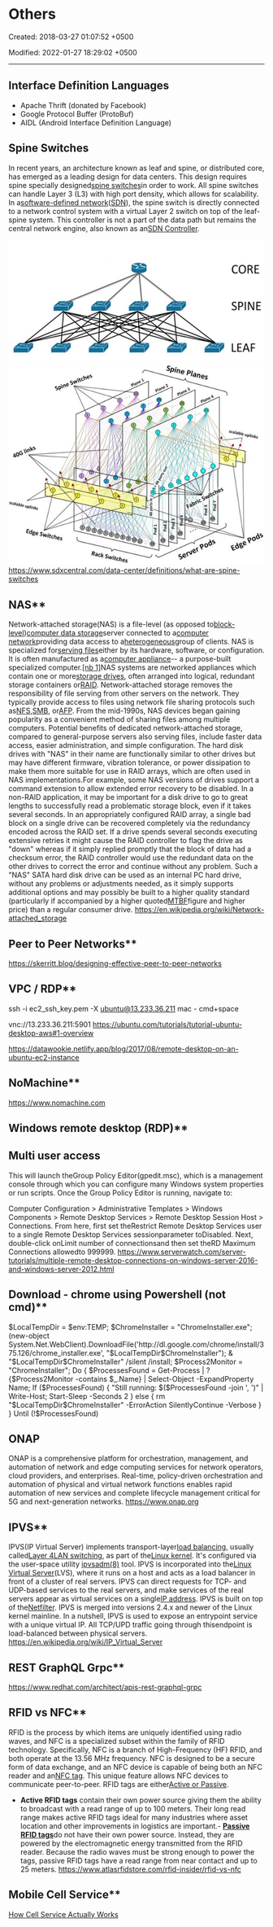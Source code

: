 # Others

Created: 2018-03-27 01:07:52 +0500

Modified: 2022-01-27 18:29:02 +0500

---

## Interface Definition Languages

- Apache Thrift (donated by Facebook)
- Google Protocol Buffer (ProtoBuf)
- AIDL (Android Interface Definition Language)

## Spine Switches

In recent years, an architecture known as leaf and spine, or distributed core, has emerged as a leading design for data centers. This design requires spine specially designed[spine switches](https://www.sdxcentral.com/data-center/what-is-networking-switch-fabric/)in order to work.
All spine switches can handle Layer 3 (L3) with high port density, which allows for scalability. In a[software-defined network](https://www.sdxcentral.com/networking/sdn/)([SDN](https://www.sdxcentral.com/networking/sdn/definitions/what-the-definition-of-software-defined-networking-sdn/)), the spine switch is directly connected to a network control system with a virtual Layer 2 switch on top of the leaf-spine system. This controller is not a part of the data path but remains the central network engine, also known as an[SDN Controller](https://www.sdxcentral.com/networking/sdn/definitions/sdn-controllers/).

![image](media/Others-image1.jpg)
![image](media/Others-image2.jpg)
<https://www.sdxcentral.com/data-center/definitions/what-are-spine-switches>

## NAS**

Network-attached storage(NAS) is a file-level (as opposed to[block-level](https://en.wikipedia.org/wiki/Block_device))[computer data storage](https://en.wikipedia.org/wiki/Computer_data_storage)server connected to a[computer network](https://en.wikipedia.org/wiki/Computer_network)providing data access to a[heterogeneous](https://en.wikipedia.org/wiki/Heterogeneous_computing)group of clients. NAS is specialized for[serving files](https://en.wikipedia.org/wiki/File_server)either by its hardware, software, or configuration. It is often manufactured as a[computer appliance](https://en.wikipedia.org/wiki/Computer_appliance)-- a purpose-built specialized computer.[[nb 1]](https://en.wikipedia.org/wiki/Network-attached_storage#cite_note-1)NAS systems are networked appliances which contain one or more[storage drives](https://en.wikipedia.org/wiki/Hard_disk_drive), often arranged into logical, redundant storage containers or[RAID](https://en.wikipedia.org/wiki/RAID). Network-attached storage removes the responsibility of file serving from other servers on the network. They typically provide access to files using network file sharing protocols such as[NFS](https://en.wikipedia.org/wiki/Network_File_System_(protocol)),[SMB](https://en.wikipedia.org/wiki/Server_Message_Block), or[AFP](https://en.wikipedia.org/wiki/Apple_Filing_Protocol). From the mid-1990s, NAS devices began gaining popularity as a convenient method of sharing files among multiple computers. Potential benefits of dedicated network-attached storage, compared to general-purpose servers also serving files, include faster data access, easier administration, and simple configuration.
The hard disk drives with "NAS" in their name are functionally similar to other drives but may have different firmware, vibration tolerance, or power dissipation to make them more suitable for use in RAID arrays, which are often used in NAS implementations.For example, some NAS versions of drives support a command extension to allow extended error recovery to be disabled. In a non-RAID application, it may be important for a disk drive to go to great lengths to successfully read a problematic storage block, even if it takes several seconds. In an appropriately configured RAID array, a single bad block on a single drive can be recovered completely via the redundancy encoded across the RAID set. If a drive spends several seconds executing extensive retries it might cause the RAID controller to flag the drive as "down" whereas if it simply replied promptly that the block of data had a checksum error, the RAID controller would use the redundant data on the other drives to correct the error and continue without any problem. Such a "NAS" SATA hard disk drive can be used as an internal PC hard drive, without any problems or adjustments needed, as it simply supports additional options and may possibly be built to a higher quality standard (particularly if accompanied by a higher quoted[MTBF](https://en.wikipedia.org/wiki/MTBF)figure and higher price) than a regular consumer drive.
<https://en.wikipedia.org/wiki/Network-attached_storage>

## Peer to Peer Networks**

<https://skerritt.blog/designing-effective-peer-to-peer-networks>

## VPC / RDP**

ssh -i ec2_ssh_key.pem -X ubuntu@13.233.36.211
mac - cmd+space

vnc://13.233.36.211:5901
<https://ubuntu.com/tutorials/tutorial-ubuntu-desktop-aws#1-overview>

<https://datawookie.netlify.app/blog/2017/08/remote-desktop-on-an-ubuntu-ec2-instance>

## NoMachine**

<https://www.nomachine.com>

## Windows remote desktop (RDP)**

## Multi user access

This will launch theGroup Policy Editor(gpedit.msc), which is a management console through which you can configure many Windows system properties or run scripts.
Once the Group Policy Editor is running, navigate to:

Computer Configuration > Administrative Templates > Windows Components > Remote Desktop Services > Remote Desktop Session Host > Connections.
From here, first set theRestrict Remote Desktop Services user to a single Remote Desktop Services sessionparameter toDisabled.
Next, double-click onLimit number of connectionsand then set theRD Maximum Connections allowedto 999999.
<https://www.serverwatch.com/server-tutorials/multiple-remote-desktop-connections-on-windows-server-2016-and-windows-server-2012.html>

## Download - chrome using Powershell (not cmd)**

$LocalTempDir = $env:TEMP; $ChromeInstaller = "ChromeInstaller.exe"; (new-object System.Net.WebClient).DownloadFile('http://dl.google.com/chrome/install/375.126/chrome_installer.exe', "$LocalTempDir$ChromeInstaller"); & "$LocalTempDir$ChromeInstaller" /silent /install; $Process2Monitor = "ChromeInstaller"; Do { $ProcessesFound = Get-Process | ?{$Process2Monitor -contains $_.Name} | Select-Object -ExpandProperty Name; If ($ProcessesFound) { "Still running: $($ProcessesFound -join ', ')" | Write-Host; Start-Sleep -Seconds 2 } else { rm "$LocalTempDir$ChromeInstaller" -ErrorAction SilentlyContinue -Verbose } } Until (!$ProcessesFound)

## ONAP

ONAP is a comprehensive platform for orchestration, management, and automation of network and edge computing services for network operators, cloud providers, and enterprises. Real-time, policy-driven orchestration and automation of physical and virtual network functions enables rapid automation of new services and complete lifecycle management critical for 5G and next-generation networks.
<https://www.onap.org>

## IPVS**

IPVS(IP Virtual Server) implements transport-layer[load balancing](https://en.wikipedia.org/wiki/Load_balancing_(computing)), usually called[Layer 4](https://en.wikipedia.org/wiki/Layer_4)[LAN switching](https://en.wikipedia.org/wiki/LAN_switching), as part of the[Linux kernel](https://en.wikipedia.org/wiki/Linux_kernel). It's configured via the user-space utility [ipvsadm(8)](https://man.cx/?page=ipvsadm(8)) tool.
IPVS is incorporated into the[Linux Virtual Server](https://en.wikipedia.org/wiki/Linux_Virtual_Server)(LVS), where it runs on a host and acts as a load balancer in front of a cluster of real servers. IPVS can direct requests for TCP- and UDP-based services to the real servers, and make services of the real servers appear as virtual services on a single[IP address](https://en.wikipedia.org/wiki/IP_address). IPVS is built on top of the[Netfilter](https://en.wikipedia.org/wiki/Netfilter).
IPVS is merged into versions 2.4.x and newer of the Linux kernel mainline.
In a nutshell, IPVS is used to expose an entrypoint service with a unique virtual IP. All TCP/UPD traffic going through thisendpoint is load-balanced between physical servers.
<https://en.wikipedia.org/wiki/IP_Virtual_Server>

## REST GraphQL Grpc**

<https://www.redhat.com/architect/apis-rest-graphql-grpc>

## RFID vs NFC**

RFID is the process by which items are uniquely identified using radio waves, and NFC is a specialized subset within the family of RFID technology. Specifically, NFC is a branch of High-Frequency (HF) RFID, and both operate at the 13.56 MHz frequency. NFC is designed to be a secure form of data exchange, and an NFC device is capable of being both an NFC reader and an[NFC tag](https://www.atlasrfidstore.com/near-field-communication/). This unique feature allows NFC devices to communicate peer-to-peer.
RFID tags are either[Active or Passive](https://blog.atlasrfidstore.com/active-rfid-vs-passive-rfid).

- **Active RFID tags** contain their own power source giving them the ability to broadcast with a read range of up to 100 meters. Their long read range makes active RFID tags ideal for many industries where asset location and other improvements in logistics are important.-   [**Passive RFID tags**](https://www.atlasrfidstore.com/rfid-tags/)do not have their own power source. Instead, they are powered by the electromagnetic energy transmitted from the RFID reader. Because the radio waves must be strong enough to power the tags, passive RFID tags have a read range from near contact and up to 25 meters.
<https://www.atlasrfidstore.com/rfid-insider/rfid-vs-nfc>

## Mobile Cell Service**

[How Cell Service Actually Works](https://youtu.be/0faCad2kKeg)
